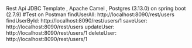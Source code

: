 Rest Api JDBC Template , Apache Camel , Postgres (3.13.0) on spring boot (2.7.9)
#Test on Postman 
findUserAll: http://localhost:8090/rest/users
findUserById: http://localhost:8090/rest/users/1
saveUser: http://localhost:8090/rest/users
updateUser: http://localhost:8090/rest/users/1
deleteUser: http://localhost:8090/rest/users/1
